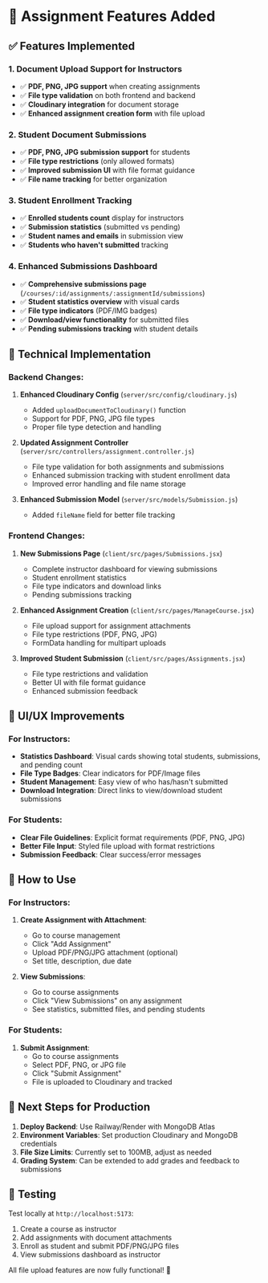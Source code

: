 # 🎯 Assignment Features Added

## ✅ Features Implemented

### 1. **Document Upload Support for Instructors**
- ✅ **PDF, PNG, JPG support** when creating assignments
- ✅ **File type validation** on both frontend and backend
- ✅ **Cloudinary integration** for document storage
- ✅ **Enhanced assignment creation form** with file upload

### 2. **Student Document Submissions**
- ✅ **PDF, PNG, JPG submission support** for students
- ✅ **File type restrictions** (only allowed formats)
- ✅ **Improved submission UI** with file format guidance
- ✅ **File name tracking** for better organization

### 3. **Student Enrollment Tracking**
- ✅ **Enrolled students count** display for instructors
- ✅ **Submission statistics** (submitted vs pending)
- ✅ **Student names and emails** in submission view
- ✅ **Students who haven't submitted** tracking

### 4. **Enhanced Submissions Dashboard**
- ✅ **Comprehensive submissions page** (`/courses/:id/assignments/:assignmentId/submissions`)
- ✅ **Student statistics overview** with visual cards
- ✅ **File type indicators** (PDF/IMG badges)
- ✅ **Download/view functionality** for submitted files
- ✅ **Pending submissions tracking** with student details

## 🔧 Technical Implementation

### Backend Changes:
1. **Enhanced Cloudinary Config** (`server/src/config/cloudinary.js`)
   - Added `uploadDocumentToCloudinary()` function
   - Support for PDF, PNG, JPG file types
   - Proper file type detection and handling

2. **Updated Assignment Controller** (`server/src/controllers/assignment.controller.js`)
   - File type validation for both assignments and submissions
   - Enhanced submission tracking with student enrollment data
   - Improved error handling and file name storage

3. **Enhanced Submission Model** (`server/src/models/Submission.js`)
   - Added `fileName` field for better file tracking

### Frontend Changes:
1. **New Submissions Page** (`client/src/pages/Submissions.jsx`)
   - Complete instructor dashboard for viewing submissions
   - Student enrollment statistics
   - File type indicators and download links
   - Pending submissions tracking

2. **Enhanced Assignment Creation** (`client/src/pages/ManageCourse.jsx`)
   - File upload support for assignment attachments
   - File type restrictions (PDF, PNG, JPG)
   - FormData handling for multipart uploads

3. **Improved Student Submission** (`client/src/pages/Assignments.jsx`)
   - File type restrictions and validation
   - Better UI with file format guidance
   - Enhanced submission feedback

## 🎨 UI/UX Improvements

### For Instructors:
- **Statistics Dashboard**: Visual cards showing total students, submissions, and pending count
- **File Type Badges**: Clear indicators for PDF/Image files
- **Student Management**: Easy view of who has/hasn't submitted
- **Download Integration**: Direct links to view/download student submissions

### For Students:
- **Clear File Guidelines**: Explicit format requirements (PDF, PNG, JPG)
- **Better File Input**: Styled file upload with format restrictions
- **Submission Feedback**: Clear success/error messages

## 🚀 How to Use

### For Instructors:
1. **Create Assignment with Attachment**:
   - Go to course management
   - Click "Add Assignment"
   - Upload PDF/PNG/JPG attachment (optional)
   - Set title, description, due date

2. **View Submissions**:
   - Go to course assignments
   - Click "View Submissions" on any assignment
   - See statistics, submitted files, and pending students

### For Students:
1. **Submit Assignment**:
   - Go to course assignments
   - Select PDF, PNG, or JPG file
   - Click "Submit Assignment"
   - File is uploaded to Cloudinary and tracked

## 🔄 Next Steps for Production

1. **Deploy Backend**: Use Railway/Render with MongoDB Atlas
2. **Environment Variables**: Set production Cloudinary and MongoDB credentials
3. **File Size Limits**: Currently set to 100MB, adjust as needed
4. **Grading System**: Can be extended to add grades and feedback to submissions

## 🧪 Testing

Test locally at `http://localhost:5173`:
1. Create a course as instructor
2. Add assignments with document attachments
3. Enroll as student and submit PDF/PNG/JPG files
4. View submissions dashboard as instructor

All file upload features are now fully functional! 🎉